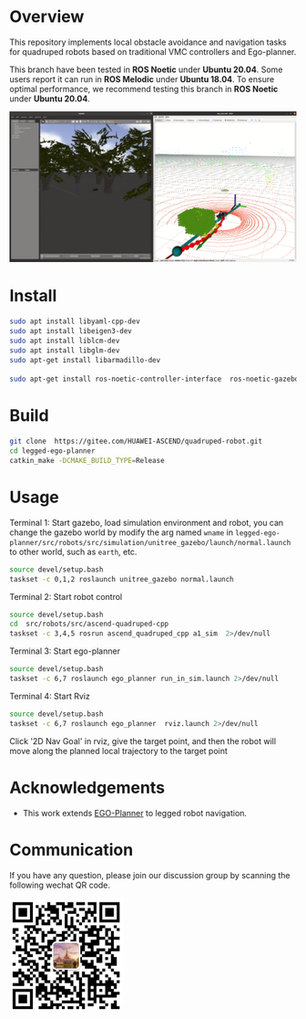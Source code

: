 # Overview

This repository implements local obstacle avoidance and navigation tasks for quadruped robots based on traditional VMC controllers and Ego-planner.

This branch have been tested in **ROS Noetic** under **Ubuntu 20.04**. Some users report it can run in **ROS Melodic** under **Ubuntu 18.04**. To ensure optimal performance, we recommend testing this branch in **ROS Noetic** under **Ubuntu 20.04**.

![1690627750459](image/README/overview.png)

# Install

```bash
sudo apt install libyaml-cpp-dev
sudo apt install libeigen3-dev
sudo apt install liblcm-dev
sudo apt install libglm-dev
sudo apt-get install libarmadillo-dev

sudo apt-get install ros-noetic-controller-interface  ros-noetic-gazebo-ros-control ros-noetic-joint-state-controller ros-noetic-joint-state-publisher ros-noetic-robot-state-publisher ros-noetic-controller-manager ros-noetic-effort-controllers ros-noetic-joint-trajectory-controller
```

# Build

```bash
git clone  https://gitee.com/HUAWEI-ASCEND/quadruped-robot.git
cd legged-ego-planner
catkin_make -DCMAKE_BUILD_TYPE=Release
```

# Usage

Terminal 1: Start gazebo, load simulation environment and robot, you can change the gazebo world by modify the arg named `wname` in `legged-ego-planner/src/robots/src/simulation/unitree_gazebo/launch/normal.launch` to other world, such as `earth`, etc.

```bash
source devel/setup.bash
taskset -c 0,1,2 roslaunch unitree_gazebo normal.launch
```

Terminal 2: Start robot control

```bash
source devel/setup.bash
cd  src/robots/src/ascend-quadruped-cpp
taskset -c 3,4,5 rosrun ascend_quadruped_cpp a1_sim  2>/dev/null
```

Terminal 3: Start ego-planner

```bash
source devel/setup.bash
taskset -c 6,7 roslaunch ego_planner run_in_sim.launch 2>/dev/null
```

Terminal 4: Start Rviz

```bash
source devel/setup.bash
taskset -c 6,7 roslaunch ego_planner  rviz.launch 2>/dev/null
```

Click '2D Nav Goal' in rviz, give the target point, and then the robot will move along the planned local trajectory to the target point

# Acknowledgements

- This work extends [EGO-Planner](https://github.com/ZJU-FAST-Lab/ego-planner) to legged robot navigation.

# Communication

If you have any question, please join our discussion group by scanning the following wechat QR code.

<img src="image/QR-code.jpg" alt="QR" title="" width="200" align=center />

